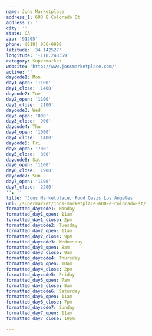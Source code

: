 ```yaml
---
name: Jons Marketplace
address_1: 600 E Colorado St
address_2: ''
city: ''
state: CA
zip: '91205'
phone: (818) 956-0999
latitude: '34.142527'
longitude: '-118.248359'
category: Supermarket
website: 'http://www.jonsmarketplace.com/'
active: ''
daycode1: Mon
day1_open: '1100'
day1_close: '1400'
daycode2: Tue
day2_open: '1100'
day2_close: '2100'
daycode3: Wed
day3_open: '800'
day3_close: '900'
daycode4: Thu
day4_open: '1000'
day4_close: '1400'
daycode5: Fri
day5_open: '700'
day5_close: '800'
daycode6: Sat
day6_open: '1100'
day6_close: '1900'
daycode7: Sun
day7_open: '1100'
day7_close: '2200'
'': ''
title: 'Jons Marketplace, Food Oasis Los Angeles'
uri: /supermarket/jons-marketplace-600-e-colorado-st/
formatted_daycode1: Monday
formatted_day1_open: 11am
formatted_day1_close: 2pm
formatted_daycode2: Tuesday
formatted_day2_open: 11am
formatted_day2_close: 9pm
formatted_daycode3: Wednesday
formatted_day3_open: 8am
formatted_day3_close: 9am
formatted_daycode4: Thursday
formatted_day4_open: 10am
formatted_day4_close: 2pm
formatted_daycode5: Friday
formatted_day5_open: 7am
formatted_day5_close: 8am
formatted_daycode6: Saturday
formatted_day6_open: 11am
formatted_day6_close: 7pm
formatted_daycode7: Sunday
formatted_day7_open: 11am
formatted_day7_close: 10pm

---
```

